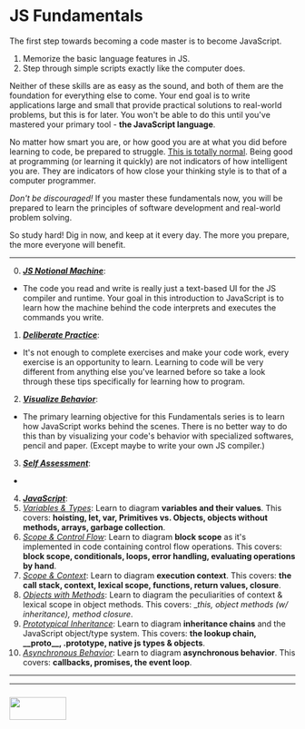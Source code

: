 # JS Fundamentals

The first step towards becoming a code master is to become JavaScript.  

1. Memorize the basic language features in JS.
2. Step through simple scripts exactly like the computer does.

Neither of these skills are as easy as the sound, and both of them are the foundation for everything else to come.  Your end goal is to write applications large and small that provide practical solutions to real-world problems, but this is for later.  You won't be able to do this until you've mastered your primary tool - __the JavaScript language__.  

No matter how smart you are, or how good you are at what you did before learning to code, be prepared to struggle.  [This is totally normal](http://elewa.education/2018/01/22/thinking-computer-thoughts/).  Being good at programming (or learning it quickly) are not indicators of how intelligent you are.  They are indicators of how close your thinking style is to that of a computer programmer.  

_Don't be discouraged!_  If you master these fundamentals now, you will be prepared to learn the principles of software development and real-world problem solving. 

So study hard! Dig in now, and keep at it every day.  The more you prepare, the more everyone will benefit.

___


0. _**[JS Notional Machine](https://github.com/elewa-academy/js-notional-machine)**_:
  * The code you read and write is really just a text-based UI for the JS compiler and runtime.  Your goal in this introduction to JavaScript is to learn how the machine behind the code interprets and executes the commands you write.  
1. _**[Deliberate Practice](./deliberate-practice.md)**_:
  * It's not enough to complete exercises and make your code work, every exercise is an opportunity to learn.  Learning to code will be very different from anything else you've learned before so take a look through these tips specifically for learning how to program.
2. _**[Visualize Behavior](./visualizing-runtime.md)**_:
  * The primary learning objective for this Fundamentals series is to learn how JavaScript works behind the scenes.  There is no better way to do this than by visualizing your code's behavior with specialized softwares, pencil and paper. (Except maybe to write your own JS compiler.)
3. _**[Self Assessment](./self-assessment)**_:
  * 
4. _**[JavaScript](./javascript.md)**_:
  1. _[Variables & Types](htts://github.com/elewa-academy/variables-and-types)_: Learn to diagram __variables and their values__.  This covers: __hoisting, let, var, Primitives vs. Objects, objects without methods, arrays, garbage collection__.
  2. _[Scope & Control Flow](https://github.com/elewa-academy/scope-and-control-flow)_: Learn to diagram __block scope__ as it's implemented in code containing control flow operations.  This covers: __block scope, conditionals, loops, error handling, evaluating operations by hand__.
  3. _[Scope & Context](https://github.com/elewa-academy/scope-and-context)_: Learn to diagram __execution context__. This covers: __the call stack, context, lexical scope, functions, return values, closure__.
  4. _[Objects with Methods](https://github.com/elewa-academy/objects-with-methods)_:  Learn to diagram the peculiarities of context & lexical scope in object methods.  This covers: __this, object methods (w/ inheritance), method closure_.
  5. _[Prototypical Inheritance](https://github.com/elewa-academy/prototypcal-inheritance)_: Learn to diagram __inheritance chains__ and the JavaScript object/type system.  This covers: __the lookup chain, \_\_proto\_\_, .prototype, native js types & objects__. 
  6. _[Asynchronous Behavior](https://github.com/elewa-academy/asynchronous-behavior)_:  Learn to diagram __asynchronous behavior__.  This covers: __callbacks, promises, the event loop__.

___
___
### <a href="http://elewa.education/blog" target="_blank"><img src="https://user-images.githubusercontent.com/18554853/34921062-506450ae-f97d-11e7-875f-6feeb26ad72d.png" width="100" height="40"/></a>


